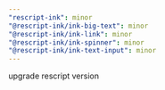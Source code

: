 ```yaml
---
"rescript-ink": minor
"@rescript-ink/ink-big-text": minor
"@rescript-ink/ink-link": minor
"@rescript-ink/ink-spinner": minor
"@rescript-ink/ink-text-input": minor
---
```


upgrade rescript version
